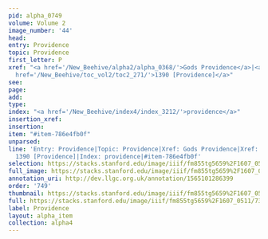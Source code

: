 ```yaml
---
pid: alpha_0749
volume: Volume 2
image_number: '44'
head: 
entry: Providence
topic: Providence
first_letter: P
xref: "<a href='/New_Beehive/alpha2/alpha_0368/'>Gods Providence</a>|<a href='/New_Beehive/alpha1/alpha_0131/'>Caution</a>|<a
  href='/New_Beehive/toc_vol2/toc2_271/'>1390 [Providence]</a>"
see: 
page: 
add: 
type: 
index: "<a href='/New_Beehive/index4/index_3212/'>providence</a>"
insertion_xref: 
insertion: 
item: "#item-786e4fb0f"
unparsed: 
line: 'Entry: Providence|Topic: Providence|Xref: Gods Providence|Xref: Caution|Xref:
  1390 [Providence]|Index: providence|#item-786e4fb0f'
selection: https://stacks.stanford.edu/image/iiif/fm855tg5659%2F1607_0511/737,2988,3043,581/full/0/default.jpg
full_image: https://stacks.stanford.edu/image/iiif/fm855tg5659%2F1607_0511/full/full/0/default.jpg
annotation_uri: http://dev.llgc.org.uk/annotation/1565101286399
order: '749'
thumbnail: https://stacks.stanford.edu/image/iiif/fm855tg5659%2F1607_0511/737,2988,600,180/250,/0/default.jpg
full: https://stacks.stanford.edu/image/iiif/fm855tg5659%2F1607_0511/737,2988,3043,581/full/0/default.jpg
label: Providence
layout: alpha_item
collection: alpha4
---
```

